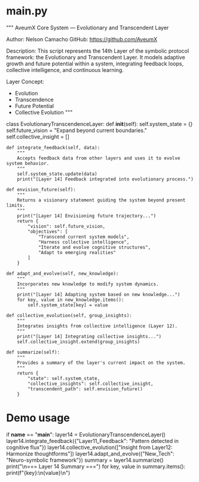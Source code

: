 # main.py
"""
AveumX Core System — Evolutionary and Transcendent Layer

Author: Nelson Camacho
GitHub: https://github.com/AveumX

Description:
This script represents the 14th Layer of the symbolic protocol framework:
the Evolutionary and Transcendent Layer. It models adaptive growth and future
potential within a system, integrating feedback loops, collective intelligence,
and continuous learning.

Layer Concept:
- Evolution
- Transcendence
- Future Potential
- Collective Evolution
"""

class EvolutionaryTranscendenceLayer:
    def __init__(self):
        self.system_state = {}
        self.future_vision = "Expand beyond current boundaries."
        self.collective_insight = []

    def integrate_feedback(self, data):
        """
        Accepts feedback data from other layers and uses it to evolve system behavior.
        """
        self.system_state.update(data)
        print("[Layer 14] Feedback integrated into evolutionary process.")

    def envision_future(self):
        """
        Returns a visionary statement guiding the system beyond present limits.
        """
        print("[Layer 14] Envisioning future trajectory...")
        return {
            "vision": self.future_vision,
            "objectives": [
                "Transcend current system models",
                "Harness collective intelligence",
                "Iterate and evolve cognitive structures",
                "Adapt to emerging realities"
            ]
        }

    def adapt_and_evolve(self, new_knowledge):
        """
        Incorporates new knowledge to modify system dynamics.
        """
        print("[Layer 14] Adapting system based on new knowledge...")
        for key, value in new_knowledge.items():
            self.system_state[key] = value

    def collective_evolution(self, group_insights):
        """
        Integrates insights from collective intelligence (Layer 12).
        """
        print("[Layer 14] Integrating collective insights...")
        self.collective_insight.extend(group_insights)

    def summarize(self):
        """
        Provides a summary of the layer's current impact on the system.
        """
        return {
            "state": self.system_state,
            "collective_insights": self.collective_insight,
            "transcendent_path": self.envision_future()
        }

# Demo usage
if __name__ == "__main__":
    layer14 = EvolutionaryTranscendenceLayer()
    layer14.integrate_feedback({"Layer11_Feedback": "Pattern detected in cognitive flux"})
    layer14.collective_evolution(["Insight from Layer12: Harmonize thoughtforms"])
    layer14.adapt_and_evolve({"New_Tech": "Neuro-symbolic framework"})
    summary = layer14.summarize()
    print("\n=== Layer 14 Summary ===")
    for key, value in summary.items():
        print(f"{key}:\n{value}\n")
